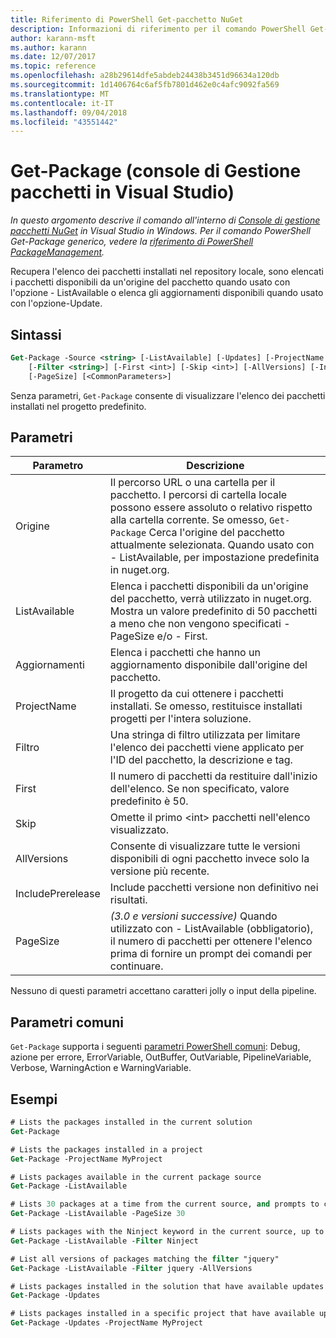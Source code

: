 ```yaml
---
title: Riferimento di PowerShell Get-pacchetto NuGet
description: Informazioni di riferimento per il comando PowerShell Get-Package nella Console di gestione pacchetti NuGet in Visual Studio.
author: karann-msft
ms.author: karann
ms.date: 12/07/2017
ms.topic: reference
ms.openlocfilehash: a28b29614dfe5abdeb24438b3451d96634a120db
ms.sourcegitcommit: 1d1406764c6af5fb7801d462e0c4afc9092fa569
ms.translationtype: MT
ms.contentlocale: it-IT
ms.lasthandoff: 09/04/2018
ms.locfileid: "43551442"
---
```

# <a name="get-package-package-manager-console-in-visual-studio"></a>Get-Package (console di Gestione pacchetti in Visual Studio)

*In questo argomento descrive il comando all'interno di [Console di gestione pacchetti NuGet](package-manager-console.md) in Visual Studio in Windows. Per il comando PowerShell Get-Package generico, vedere la [riferimento di PowerShell PackageManagement](/powershell/module/packagemanagement/?view=powershell-6).*

Recupera l'elenco dei pacchetti installati nel repository locale, sono elencati i pacchetti disponibili da un'origine del pacchetto quando usato con l'opzione - ListAvailable o elenca gli aggiornamenti disponibili quando usato con l'opzione-Update.

## <a name="syntax"></a>Sintassi

```ps
Get-Package -Source <string> [-ListAvailable] [-Updates] [-ProjectName <string>]
    [-Filter <string>] [-First <int>] [-Skip <int>] [-AllVersions] [-IncludePrerelease]
    [-PageSize] [<CommonParameters>]
```

Senza parametri, `Get-Package` consente di visualizzare l'elenco dei pacchetti installati nel progetto predefinito.

## <a name="parameters"></a>Parametri

| Parametro | Descrizione |
| --- | --- |
| Origine | Il percorso URL o una cartella per il pacchetto. I percorsi di cartella locale possono essere assoluto o relativo rispetto alla cartella corrente. Se omesso, `Get-Package` Cerca l'origine del pacchetto attualmente selezionata. Quando usato con - ListAvailable, per impostazione predefinita in nuget.org. |
| ListAvailable | Elenca i pacchetti disponibili da un'origine del pacchetto, verrà utilizzato in nuget.org. Mostra un valore predefinito di 50 pacchetti a meno che non vengono specificati - PageSize e/o - First. |
| Aggiornamenti | Elenca i pacchetti che hanno un aggiornamento disponibile dall'origine del pacchetto. |
| ProjectName | Il progetto da cui ottenere i pacchetti installati. Se omesso, restituisce installati progetti per l'intera soluzione. |
| Filtro | Una stringa di filtro utilizzata per limitare l'elenco dei pacchetti viene applicato per l'ID del pacchetto, la descrizione e tag. |
| First | Il numero di pacchetti da restituire dall'inizio dell'elenco. Se non specificato, valore predefinito è 50. |
| Skip | Omette il primo &lt;int&gt; pacchetti nell'elenco visualizzato.  |
| AllVersions | Consente di visualizzare tutte le versioni disponibili di ogni pacchetto invece solo la versione più recente. |
| IncludePrerelease | Include pacchetti versione non definitivo nei risultati. |
| PageSize | *(3.0 e versioni successive)*  Quando utilizzato con - ListAvailable (obbligatorio), il numero di pacchetti per ottenere l'elenco prima di fornire un prompt dei comandi per continuare. |

Nessuno di questi parametri accettano caratteri jolly o input della pipeline.

## <a name="common-parameters"></a>Parametri comuni

`Get-Package` supporta i seguenti [parametri PowerShell comuni](http://go.microsoft.com/fwlink/?LinkID=113216): Debug, azione per errore, ErrorVariable, OutBuffer, OutVariable, PipelineVariable, Verbose, WarningAction e WarningVariable.

## <a name="examples"></a>Esempi

```ps
# Lists the packages installed in the current solution
Get-Package

# Lists the packages installed in a project
Get-Package -ProjectName MyProject

# Lists packages available in the current package source
Get-Package -ListAvailable

# Lists 30 packages at a time from the current source, and prompts to continue if more are available
Get-Package -ListAvailable -PageSize 30

# Lists packages with the Ninject keyword in the current source, up to 50
Get-Package -ListAvailable -Filter Ninject

# List all versions of packages matching the filter "jquery"
Get-Package -ListAvailable -Filter jquery -AllVersions

# Lists packages installed in the solution that have available updates
Get-Package -Updates

# Lists packages installed in a specific project that have available updates
Get-Package -Updates -ProjectName MyProject
```
